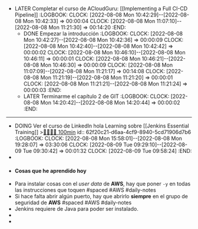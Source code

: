 - LATER Completar el curso de ACloudGuru: [[Implementing a Full CI-CD Pipeline]]
  :LOGBOOK:
  CLOCK: [2022-08-08 Mon 10:42:29]--[2022-08-08 Mon 10:42:33] =>  00:00:04
  CLOCK: [2022-08-08 Mon 11:07:10]--[2022-08-08 Mon 11:21:30] =>  00:14:20
  :END:
	- DONE Empezar la introducción
	  :LOGBOOK:
	  CLOCK: [2022-08-08 Mon 10:42:27]--[2022-08-08 Mon 10:42:36] =>  00:00:09
	  CLOCK: [2022-08-08 Mon 10:42:40]--[2022-08-08 Mon 10:42:42] =>  00:00:02
	  CLOCK: [2022-08-08 Mon 10:46:10]--[2022-08-08 Mon 10:46:11] =>  00:00:01
	  CLOCK: [2022-08-08 Mon 10:46:21]--[2022-08-08 Mon 10:46:30] =>  00:00:09
	  CLOCK: [2022-08-08 Mon 11:07:09]--[2022-08-08 Mon 11:21:17] =>  00:14:08
	  CLOCK: [2022-08-08 Mon 11:21:19]--[2022-08-08 Mon 11:21:20] =>  00:00:01
	  CLOCK: [2022-08-08 Mon 11:21:21]--[2022-08-08 Mon 11:21:24] =>  00:00:03
	  :END:
	- LATER Terminarme el capítulo 2 de GIT
	  :LOGBOOK:
	  CLOCK: [2022-08-08 Mon 14:20:42]--[2022-08-08 Mon 14:20:44] =>  00:00:02
	  :END:
- ---
- DOING Ver el curso de LinkedIn hola Learning sobre [[Jenkins Essential Training]] >[🍅🍅🍅🍅 100min](#agenda-pomo://?t=f-1659967869503-1500%2Cf-1659973033510-1500%2Cf-1659974912326-1500%2Cf-1659976759382-1500)
  id:: 62f20c21-d6aa-4cf9-8940-5cd71906d7b6
  :LOGBOOK:
  CLOCK: [2022-08-08 Mon 15:58:01]--[2022-08-08 Mon 19:28:07] =>  03:30:06
  CLOCK: [2022-08-09 Tue 09:29:10]--[2022-08-09 Tue 09:30:42] =>  00:01:32
  CLOCK: [2022-08-09 Tue 09:58:24]
  :END:
-
- #### Cosas que he aprendido hoy
- Para instalar cosas con el *user data* de **AWS**, hay que poner `-y` en todas las instrucciones que toquen #spaced #AWS #daily-notes
- Si hace falta abrir algún puerto, hay que abrirlo **siempre** en el grupo de seguridad de **AWS** #spaced #AWS #daily-notes
- Jenkins requiere de Java para poder ser instalado.
-
-